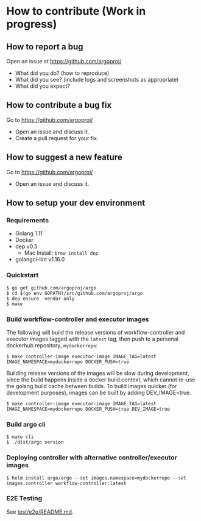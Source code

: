 # How to contribute (Work in progress)

## How to report a bug

Open an issue at https://github.com/argoproj/
* What did you do? (how to reproduce)
* What did you see? (include logs and screenshots as appropriate)
* What did you expect?

## How to contribute a bug fix

Go to https://github.com/argoproj/
* Open an issue and discuss it.
* Create a pull request for your fix.

## How to suggest a new feature

Go to https://github.com/argoproj/
* Open an issue and discuss it.

## How to setup your dev environment

### Requirements
* Golang 1.11
* Docker
* dep v0.5
   * Mac Install: `brew install dep`
* golangci-lint v1.16.0

### Quickstart
```
$ go get github.com/argoproj/argo
$ cd $(go env GOPATH)/src/github.com/argoproj/argo
$ dep ensure -vendor-only
$ make
```

### Build workflow-controller and executor images
The following will build the release versions of workflow-controller and executor images tagged
with the `latest` tag, then push to a personal dockerhub repository, `mydockerrepo`:
```
$ make controller-image executor-image IMAGE_TAG=latest IMAGE_NAMESPACE=mydockerrepo DOCKER_PUSH=true
```
Building release versions of the images will be slow during development, since the build happens
inside a docker build context, which cannot re-use the golang build cache between builds. To build
images quicker (for development purposes), images can be built by adding DEV_IMAGE=true.
```
$ make controller-image executor-image IMAGE_TAG=latest IMAGE_NAMESPACE=mydockerrepo DOCKER_PUSH=true DEV_IMAGE=true
```

### Build argo cli
```
$ make cli
$ ./dist/argo version
```

### Deploying controller with alternative controller/executor images
```
$ helm install argo/argo --set images.namespace=mydockerrepo --set
images.controller workflow-controller:latest
```

### E2E Testing

See [test/e2e/README.md](../test/e2e/README.md).
